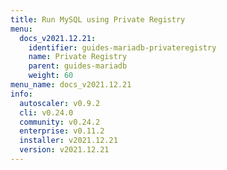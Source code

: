 ```yaml
---
title: Run MySQL using Private Registry
menu:
  docs_v2021.12.21:
    identifier: guides-mariadb-privateregistry
    name: Private Registry
    parent: guides-mariadb
    weight: 60
menu_name: docs_v2021.12.21
info:
  autoscaler: v0.9.2
  cli: v0.24.0
  community: v0.24.2
  enterprise: v0.11.2
  installer: v2021.12.21
  version: v2021.12.21
---
```


